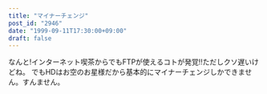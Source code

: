 ```yaml
---
title: "マイナーチェンジ"
post_id: "2946"
date: "1999-09-11T17:30:00+09:00"
draft: false
---
```



なんと!インターネット喫茶からでもFTPが使えるコトが発覚!!ただしクソ遅いけどね。 でもHDはお空のお星様だから基本的にマイナーチェンジしかできません。すんません。
